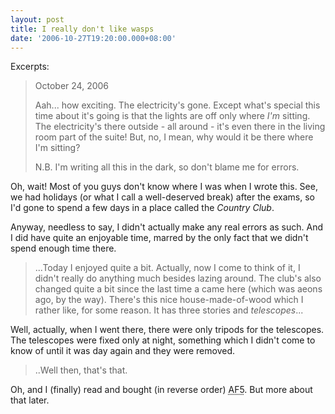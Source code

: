 ```yaml
---
layout: post
title: I really don't like wasps
date: '2006-10-27T19:20:00.000+08:00'
---
```


Excerpts:

> October 24, 2006
>
> Aah... how exciting. The electricity's gone.
> Except what's special this time about it's going is that the lights are off
> only where <span style="font-style: italic;">I'm</span> sitting. The
> electricity's there outside - all around - it's even there in the living room
> part of the suite! But, no, I mean, why would it be there where I'm sitting?
> 
> N.B. I'm writing all this in the dark, so don't blame me for errors.

Oh, wait! Most of you guys don't know where I was when I wrote this. See, we
had holidays (or what I call a well-deserved break) after the exams, so I'd
gone to spend a few days in a place called the <span style="font-style:
italic;">Country Club</span>.

Anyway, needless to say, I didn't actually make any real errors as such. And I
did have quite an enjoyable time, marred by the only fact that we didn't spend
enough time there.

> ...Today I enjoyed quite a bit. Actually, now I come to think of it, I didn't
> really do anything much besides lazing around. The club's also changed quite
> a bit since the last time a came here (which was aeons ago, by the way).
> There's this nice house-made-of-wood which I rather like, for some reason. It
> has three stories and <span style="font-style: italic;">telescopes</span>...

Well, actually, when I went there, there were only tripods for the telescopes.
The telescopes were fixed only at night, something which I didn't come to know
of until it was day again and they were removed.

> ..Well then, that's that.

Oh, and I (finally) read and bought (in reverse order) <acronym title="Artemis
Fowl 5">AF5</acronym>. But more about that later.
